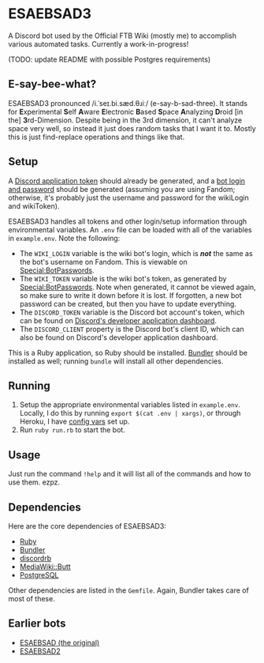 # ESAEBSAD3
A Discord bot used by the Official FTB Wiki (mostly me) to accomplish various automated tasks. Currently a work-in-progress!

(TODO: update README with possible Postgres requirements)

## E-say-bee-what?
ESAEBSAD3 pronounced /i.ˈseɪ.bi.sæd.θɹiː/ (e-say-b-sad-three). It stands for **E**xperimental **S**elf **A**ware **E**lectronic **B**ased **S**pace **A**nalyzing **D**roid [in the] **3**rd-Dimension. Despite being in the 3rd dimension, it can't analyze space very well, so instead it just does random tasks that I want it to. Mostly this is just find-replace operations and things like that.

## Setup
A [Discord application token](https://discordapp.com/developers/applications) should already be generated, and a [bot login and password](https://ftb.fandom.com/wiki/Special:BotPasswords) should be generated (assuming you are using Fandom; otherwise, it's probably just the username and password for the wikiLogin and wikiToken).

ESAEBSAD3 handles all tokens and other login/setup information through environmental variables. An `.env` file can be loaded with all of the variables in `example.env`. Note the following:
* The `WIKI_LOGIN` variable is the wiki bot's login, which is ***not*** the same as the bot's username on Fandom. This is viewable on [Special:BotPasswords](https://ftb.fandom.com/wiki/Special:BotPasswords).
* The `WIKI_TOKEN` variable is the wiki bot's token, as generated by [Special:BotPasswords](https://ftb.fandom.com/wiki/Special:BotPasswords). Note when generated, it cannot be viewed again, so make sure to write it down before it is lost. If forgotten, a new bot password can be created, but then you have to update everything.
* The `DISCORD_TOKEN` variable is the Discord bot account's token, which can be found on [Discord's developer application dashboard](https://discord.com/developers/applications).
* The `DISCORD_CLIENT` property is the Discord bot's client ID, which can also be found on Discord's developer application dashboard.

This is a Ruby application, so Ruby should be installed. [Bundler](https://bundler.io) should be installed as well; running `bundle` will install all other dependencies.

## Running
1. Setup the appropriate environmental variables listed in `example.env`. Locally, I do this by running `export $(cat .env | xargs)`, or through Heroku, I have [config vars](https://devcenter.heroku.com/articles/config-vars) set up.
2. Run `ruby run.rb` to start the bot.

## Usage
Just run the command `!help` and it will list all of the commands and how to use them. ezpz.

## Dependencies
Here are the core dependencies of ESAEBSAD3:
* [Ruby](https://www.ruby-lang.org/en/)
* [Bundler](https://bundler.io)
* [discordrb](https://github.com/shardlab/discordrb)
* [MediaWiki::Butt](https://github.com/FTB-Gamepedia/MediaWiki-Butt-Ruby)
* [PostgreSQL](https://www.postgresql.org)

Other dependencies are listed in the `Gemfile`. Again, Bundler takes care of most of these.

## Earlier bots
* [ESAEBSAD (the original)](https://github.com/xbony2/Experimental-Self-Aware-Electronic-Based-Space-Analyzing-Droid)
* [ESAEBSAD2](https://github.com/xbony2/ESAEBSAD2)
